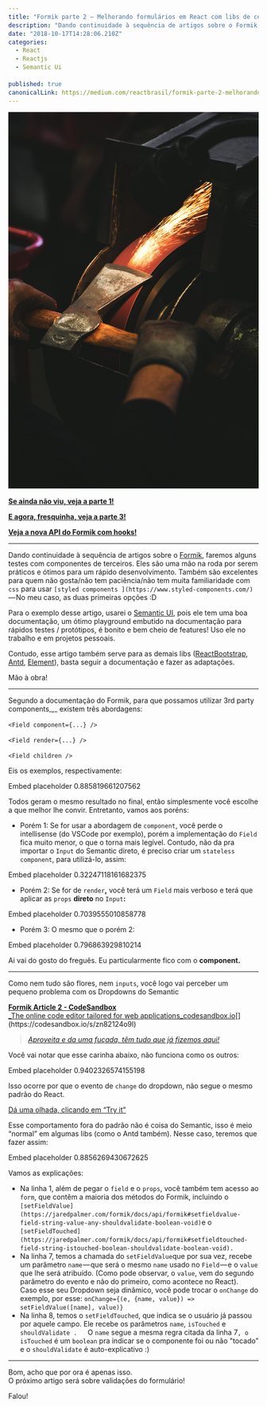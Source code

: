 ```yaml
---
title: "Formik parte 2 — Melhorando formulários em React com libs de componentes"
description: "Dando continuidade à sequência de artigos sobre o Formik, faremos alguns testes com componentes de terceiros. Eles são uma mão na roda por serem práticos e ótimos para um rápido desenvolvimento…"
date: "2018-10-17T14:28:06.210Z"
categories: 
  - React
  - Reactjs
  - Semantic Ui

published: true
canonicalLink: https://medium.com/reactbrasil/formik-parte-2-melhorando-formul%C3%A1rios-em-react-com-libs-de-componentes-d2a29d3045d
---
```


![“person holding brown handheld tool” by [Malte Wingen](https://unsplash.com/@maltewingen?utm_source=medium&utm_medium=referral) on [Unsplash](https://unsplash.com?utm_source=medium&utm_medium=referral)](./asset-1)

[**Se ainda não viu, veja a parte 1!**](https://medium.com/reactbrasil/formik-construa-formul%C3%A1rios-em-react-sem-l%C3%A1grimas-a80c52887882)

[**E agora, fresquinha, veja a parte 3!**](https://medium.com/reactbrasil/formik-parte-3-valida%C3%A7%C3%B5es-de-formul%C3%A1rio-simples-descritivas-e-poderosas-em-react-713c8b7985a4)

[**Veja a nova API do Formik com hooks!**](https://medium.com/reactbrasil/formik-com-hooks-simplicidade-e-pot%E1%BB%81ncia-useformik-parte-1-d518fec52dae)

---

Dando continuidade à sequência de artigos sobre o [Formik](https://jaredpalmer.com/formik/docs/api/formik), faremos alguns testes com componentes de terceiros. Eles são uma mão na roda por serem práticos e ótimos para um rápido desenvolvimento. Também são excelentes para quem não gosta/não tem paciência/não tem muita familiaridade com `css` para usar `[styled components ](https://www.styled-components.com/)`— No meu caso, as duas primeiras opções :D

Para o exemplo desse artigo, usarei o [Semantic UI](http://react.semantic-ui.com/), pois ele tem uma boa documentação, um ótimo playground embutido na documentação para rápidos testes / protótipos, é bonito e bem cheio de features! Uso ele no trabalho e em projetos pessoais.

Contudo, esse artigo também serve para as demais libs ([ReactBootstrap](https://react-bootstrap.github.io/), [Antd](https://ant.design/docs/react/getting-started), [Element](https://elemefe.github.io/element-react/#/en-US/quick-start)), basta seguir a documentação e fazer as adaptações.

Mão à obra!

---

Segundo a documentação do Formik, para que possamos utilizar 3rd party components_,_ existem três abordagens:

`<Field component={...} />`

`<Field render={...} />`

`<Field children />`

Eis os exemplos, respectivamente:

Embed placeholder 0.885819661207562

Todos geram o mesmo resultado no final, então simplesmente você escolhe a que melhor lhe convir. Entretanto, vamos aos poréns:

-   Porém 1: Se for usar a abordagem de `component`, você perde o intellisense (do VSCode por exemplo), porém a implementação do `Field` fica muito menor, o que o torna mais legível. Contudo, não da pra importar o `Input` do Semantic direto, é preciso criar um `stateless component`, para utilizá-lo, assim:

Embed placeholder 0.32247118161682375

-   Porém 2: Se for de `render`**,** você terá um `Field` mais verboso e terá que aplicar as `props` **direto** no  `Input`**:**

Embed placeholder 0.7039555010858778

-   Porém 3: O mesmo que o porém 2:

Embed placeholder 0.796863929810214

Ai vai do gosto do freguês. Eu particularmente fico com o **component.**

---

Como nem tudo são flores, nem `inputs`, você logo vai perceber um pequeno problema com os Dropdowns do Semantic

[**Formik Article 2 - CodeSandbox**  
_The online code editor tailored for web applications_codesandbox.io](https://codesandbox.io/s/zn82124o9l "https://codesandbox.io/s/zn82124o9l")[](https://codesandbox.io/s/zn82124o9l)

> [_Aproveita e da uma fuçada, têm tudo que já fizemos aqui!_](https://codesandbox.io/s/zn82124o9l "https://codesandbox.io/s/zn82124o9l")

Você vai notar que esse carinha abaixo, não funciona como os outros:

Embed placeholder 0.9402326574155198

Isso ocorre por que o evento de `change` do dropdown, não segue o mesmo padrão do React.

[Dá uma olhada, clicando em “Try it”](http://react.semantic-ui.com/modules/dropdown/#usage-controlled)

Esse comportamento fora do padrão não é coisa do Semantic, isso é meio “normal” em algumas libs (como o Antd também). Nesse caso, teremos que fazer assim:

Embed placeholder 0.8856269430672625

Vamos as explicações:

-   Na linha 1, além de pegar o `field` e o `props`, você também tem acesso ao `form`, que contêm a maioria dos métodos do Formik, incluindo o `[setFieldValue](https://jaredpalmer.com/formik/docs/api/formik#setfieldvalue-field-string-value-any-shouldvalidate-boolean-void)`e o `[setFieldTouched](https://jaredpalmer.com/formik/docs/api/formik#setfieldtouched-field-string-istouched-boolean-shouldvalidate-boolean-void).`
-   Na linha 7, temos a chamada do `setFieldValue`que por sua vez, recebe um parâmetro `name` — que será o mesmo `name` usado no `Field` — e o `value` que lhe será atribuído. (Como pode observar, o `value`, vem do segundo parâmetro do evento e não do primeiro, como acontece no React).  
    Caso esse seu Dropdown seja dinâmico, você pode trocar o `onChange` do exemplo, por esse: `onChange={(e, {name, value}) => setFieldValue([name], value)}`
-   Na linha 8, temos o `setFieldTouched`, que indica se o usuário já passou por aquele campo. Ele recebe os parâmetros `name`, `isTouched` e `shouldValidate .  
    `O `name` segue a mesma regra citada da linha 7`, o isTouched` é um `boolean` pra indicar se o componente foi ou não "tocado” e o `shouldValidate` é auto-explicativo :)

---

Bom, acho que por ora é apenas isso.  
O próximo artigo será sobre validações do formulário!

Falou!